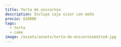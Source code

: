 ```yaml
---
title: Torta de unicornio
description: Incluye caja visor con moño
precio: $10000
tags:
  - torta
  - cake
image: /assets/assets/torta-de-unicornioedited.jpg
---
```

